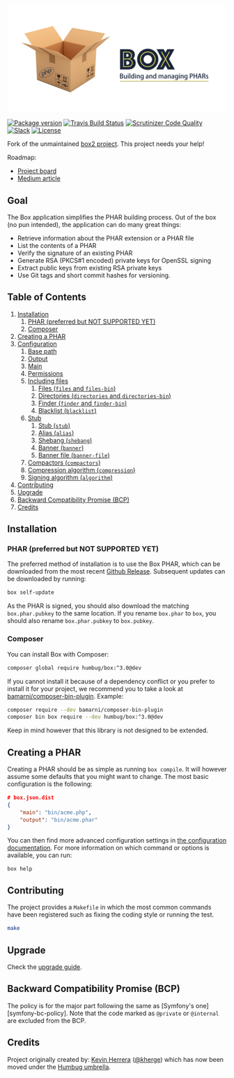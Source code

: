<p align="center">
    <img src="doc/img/box.png" width=900 />
</p>


[![Package version](https://img.shields.io/packagist/vpre/humbug/box.svg?style=flat-square)](https://packagist.org/packages/humbug/box)
[![Travis Build Status](https://img.shields.io/travis/humbug/box.svg?branch=master&style=flat-square)](https://travis-ci.org/humbug/box?branch=master)
[![Scrutinizer Code Quality](https://img.shields.io/scrutinizer/g/humbug/box.svg?branch=master&style=flat-square)](https://scrutinizer-ci.com/g/humbug/box/?branch=master)
[![Slack](https://img.shields.io/badge/slack-%23humbug-red.svg?style=flat-square)](https://symfony.com/slack-invite)
[![License](https://img.shields.io/badge/license-MIT-red.svg?style=flat-square)](LICENSE)

Fork of the unmaintained [box2 project](https://github.com/box-project/box2). This project needs your help!

Roadmap:
  - [Project board](https://github.com/humbug/box/projects/1)
  - [Medium article](https://medium.com/@tfidry/phars-roadmap-870671a847c1)


## Goal

The Box application simplifies the PHAR building process. Out of the box (no pun intended), the application can do many
great things:

- Retrieve information about the PHAR extension or a PHAR file
- List the contents of a PHAR
- Verify the signature of an existing PHAR
- Generate RSA (PKCS#1 encoded) private keys for OpenSSL signing
- Extract public keys from existing RSA private keys
- Use Git tags and short commit hashes for versioning.


## Table of Contents

1. [Installation](#installation)
    1. [PHAR (preferred but NOT SUPPORTED YET)](#phar-preferred-but-not-supported-yet)
    1. [Composer](#composer)
1. [Creating a PHAR](#creating-a-phar)
1. [Configuration](doc/configuration.md)
    1. [Base path](doc/configuration.md#base-path-base-path)
    1. [Output](doc/configuration.md#output-output)
    1. [Main](doc/configuration.md#main-main)
    1. [Permissions](doc/configuration.md#permissions-chmod)
    1. [Including files](doc/configuration.md#including-files)
        1. [Files (`files` and `files-bin`)](doc/configuration.md#files-files-and-files-bin)
        1. [Directories (`directories` and `directories-bin`)](doc/configuration.md#directories-directories-and-directories-bin)
        1. [Finder (`finder` and `finder-bin`)](doc/configuration.md#finder-finder-and-finder-bin)
        1. [Blacklist (`blacklist`)](doc/configuration.md#blacklist-blacklist)
    1. [Stub](doc/configuration.md#stub)
        1. [Stub (`stub`)](doc/configuration.md#stub-stub)
        1. [Alias (`alias`)](doc/configuration.md#alias-alias)
        1. [Shebang (`shebang`)](doc/configuration.md#shebang-shebang)
        1. [Banner (`banner`)](doc/configuration.md#banner-banner)
        1. [Banner file (`banner-file`)](doc/configuration.md#banner-file-banner-file)
    1. [Compactors (`compactors`)](doc/configuration.md#compactors-compactors)
    1. [Compression algorithm (`compression`)](doc/configuration.md#compression-algorithm-compression)
    1. [Signing algorithm (`algorithm`)](doc/configuration.md#signing-algorithm-algorithm)
1. [Contributing](#contributing)
1. [Upgrade](#upgrade)
1. [Backward Compatibility Promise (BCP)](#backward-compatibility-promise-bcp)
1. [Credits](#credits)


## Installation

### PHAR (preferred but NOT SUPPORTED YET)

The preferred method of installation is to use the Box PHAR, which can be downloaded from the most recent
[Github Release][releases]. Subsequent updates can be downloaded by running:

```bash
box self-update
```

As the PHAR is signed, you should also download the matching `box.phar.pubkey` to the same location. If you
rename `box.phar` to `box`, you should also rename `box.phar.pubkey` to `box.pubkey`.


### Composer

You can install Box with Composer:

```bash
composer global require humbug/box:^3.0@dev
```

If you cannot install it because of a dependency conflict or you prefer to install it for your project, we recommend
you to take a look at [bamarni/composer-bin-plugin][bamarni/composer-bin-plugin]. Example:

```bash
composer require --dev bamarni/composer-bin-plugin
composer bin box require --dev humbug/box:^3.0@dev
```

Keep in mind however that this library is not designed to be extended.


## Creating a PHAR

Creating a PHAR should be as simple as running `box compile`. It will however assume some defaults that you might
want to change. The most basic configuration is the following:

```json
# box.json.dist
{
    "main": "bin/acme.php",
    "output": "bin/acme.phar"
}
```

You can then find more advanced configuration settings in [the configuration documentation](doc/configuration.md).
For more information on which command or options is available, you can run:

```
box help
``` 


## Contributing

The project provides a `Makefile` in which the most common commands have been registered such as fixing the coding
style or running the test.

```bash
make
```

## Upgrade

Check the [upgrade guide](UPGRADE.md).


## Backward Compatibility Promise (BCP)

The policy is for the major part following the same as [Symfony's one][symfony-bc-policy]. Note that the code marked
as `@private` or `@internal` are excluded from the BCP. 


## Credits

Project originally created by: [Kevin Herrera] ([@kherge]) which has now been moved under the [Humbug umbrella][humbug].



[releases]: https://github.com/humbug/box/releases
[bamarni/composer-bin-plugin]: https://github.com/bamarni/composer-bin-plugin
[Kevin Herrera]: https://github.com/kherge
[@kherge]: https://github.com/kherge
[humbug]: https://github.com/humbug
